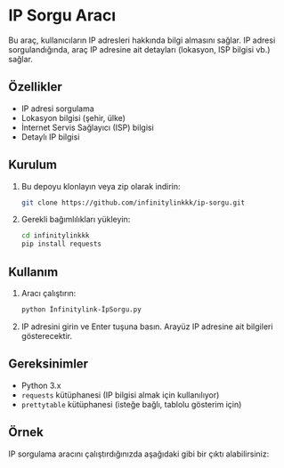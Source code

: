 # IP Sorgu Aracı

Bu araç, kullanıcıların IP adresleri hakkında bilgi almasını sağlar. IP adresi sorgulandığında, araç IP adresine ait detayları (lokasyon, ISP bilgisi vb.) sağlar.

## Özellikler

- IP adresi sorgulama
- Lokasyon bilgisi (şehir, ülke)
- İnternet Servis Sağlayıcı (ISP) bilgisi
- Detaylı IP bilgisi

## Kurulum

1. Bu depoyu klonlayın veya zip olarak indirin:
    ```bash
    git clone https://github.com/infinitylinkkk/ip-sorgu.git
    ```
   
2. Gerekli bağımlılıkları yükleyin:
    ```bash
    cd infinitylinkkk
    pip install requests
    ```

## Kullanım

1. Aracı çalıştırın:
    ```bash
    python İnfinitylink-İpSorgu.py
    ```
    
2. IP adresini girin ve Enter tuşuna basın. Arayüz IP adresine ait bilgileri gösterecektir.

## Gereksinimler

- Python 3.x
- `requests` kütüphanesi (IP bilgisi almak için kullanılıyor)
- `prettytable` kütüphanesi (isteğe bağlı, tablolu gösterim için)

## Örnek

IP sorgulama aracını çalıştırdığınızda aşağıdaki gibi bir çıktı alabilirsiniz:
